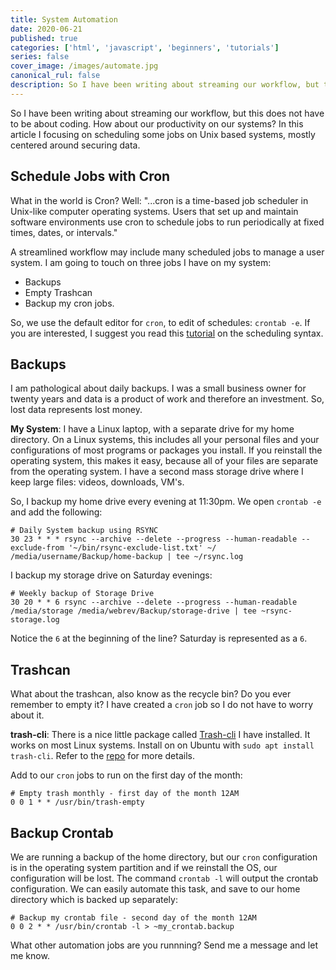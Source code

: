```yaml
---
title: System Automation
date: 2020-06-21
published: true
categories: ['html', 'javascript', 'beginners', 'tutorials']
series: false
cover_image: /images/automate.jpg
canonical_rul: false
description: So I have been writing about streaming our workflow, but this does not have to be about coding. How about our productivity on our systems? In this article I focusing on scheduling some jobs on Unix based systems, mostly centered around securing data.
---
```

So I have been writing about streaming our workflow, but this does not have to be about coding. How about our productivity on our systems? In this article I focusing on scheduling some jobs on Unix based systems, mostly centered around securing data.

## Schedule Jobs with Cron
What in the world is Cron? Well: "...cron is a time-based job scheduler in Unix-like computer operating systems. Users that set up and maintain software environments use cron to schedule jobs to run periodically at fixed times, dates, or intervals."

A streamlined workflow may include many scheduled jobs to manage a user system. I am going to touch on three jobs I have on my system:
- Backups
- Empty Trashcan
- Backup my cron jobs.

So, we use the default editor for `cron`, to edit of schedules: `crontab -e`. If you are interested, I suggest you read this [tutorial](https://code.tutsplus.com/tutorials/scheduling-tasks-with-cron-jobs--net-8800) on the scheduling syntax.

## Backups
I am pathological about daily backups. I was a small business owner for twenty years and data is a product of work and therefore an investment. So, lost data represents lost money.

**My System**: I have a Linux laptop, with a separate drive for my home directory. On a Linux systems, this includes all your personal files and your configurations of most programs or packages you install. If you reinstall the operating system, this makes it easy, because all of your files are separate from the operating system. I have a second mass storage drive where I keep large files: videos, downloads, VM's.

So, I backup my home drive every evening at 11:30pm. We open `crontab -e` and add the following:
```
# Daily System backup using RSYNC
30 23 * * * rsync --archive --delete --progress --human-readable --exclude-from '~/bin/rsync-exclude-list.txt' ~/ /media/username/Backup/home-backup | tee ~/rsync.log
```
I backup my storage drive on Saturday evenings:
```
# Weekly backup of Storage Drive
30 20 * * 6 rsync --archive --delete --progress --human-readable /media/storage /media/webrev/Backup/storage-drive | tee ~rsync-storage.log
```
Notice the `6` at the beginning of the line? Saturday is represented as a `6`.

## Trashcan
What about the trashcan, also know as the recycle bin? Do you ever remember to empty it? I have created a `cron` job so I do not have to worry about it.

**trash-cli**: There is a nice little package called [Trash-cli](https://github.com/andreafrancia/trash-cli) I have installed. It works on most Linux systems. Install on on Ubuntu with `sudo apt install trash-cli`. Refer to the [repo](https://github.com/andreafrancia/trash-cli) for more details.

Add to our `cron` jobs to run on the first day of the month:
```
# Empty trash monthly - first day of the month 12AM
0 0 1 * * /usr/bin/trash-empty
```

## Backup Crontab
We are running a backup of the home directory, but our `cron` configuration is in the operating system partition and if we reinstall the OS, our configuration will be lost. The command `crontab -l` will output the crontab configuration. We can easily automate this task, and save to our home directory which is backed up separately:
```
# Backup my crontab file - second day of the month 12AM
0 0 2 * * /usr/bin/crontab -l > ~my_crontab.backup
```

What other automation jobs are you runnning? Send me a message and let me know.
